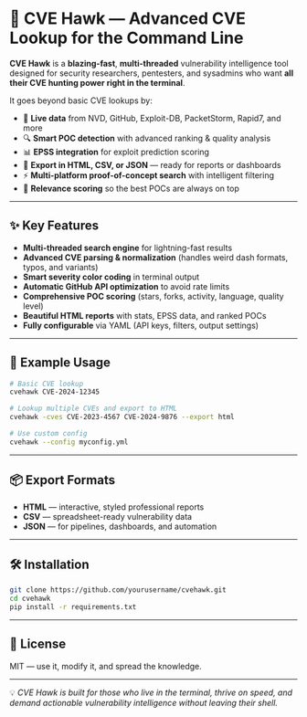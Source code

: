 # 🦅 CVE Hawk — Advanced CVE Lookup for the Command Line

**CVE Hawk** is a **blazing-fast**, **multi-threaded** vulnerability intelligence tool designed for security researchers, pentesters, and sysadmins who want **all their CVE hunting power right in the terminal**.

It goes beyond basic CVE lookups by:

* 📡 **Live data** from NVD, GitHub, Exploit-DB, PacketStorm, Rapid7, and more
* 🔍 **Smart POC detection** with advanced ranking & quality analysis
* 📊 **EPSS integration** for exploit prediction scoring
* 💾 **Export in HTML, CSV, or JSON** — ready for reports or dashboards
* ⚡ **Multi-platform proof-of-concept search** with intelligent filtering
* 🎯 **Relevance scoring** so the best POCs are always on top

---

## ✨ Key Features

* **Multi-threaded search engine** for lightning-fast results
* **Advanced CVE parsing & normalization** (handles weird dash formats, typos, and variants)
* **Smart severity color coding** in terminal output
* **Automatic GitHub API optimization** to avoid rate limits
* **Comprehensive POC scoring** (stars, forks, activity, language, quality level)
* **Beautiful HTML reports** with stats, EPSS data, and ranked POCs
* **Fully configurable** via YAML (API keys, filters, output settings)

---

## 🚀 Example Usage

```bash
# Basic CVE lookup
cvehawk CVE-2024-12345

# Lookup multiple CVEs and export to HTML
cvehawk -cves CVE-2023-4567 CVE-2024-9876 --export html

# Use custom config
cvehawk --config myconfig.yml
```

---

## 📦 Export Formats

* **HTML** — interactive, styled professional reports
* **CSV** — spreadsheet-ready vulnerability data
* **JSON** — for pipelines, dashboards, and automation

---

## 🛠 Installation

```bash
git clone https://github.com/yourusername/cvehawk.git
cd cvehawk
pip install -r requirements.txt
```

---

## 📜 License

MIT — use it, modify it, and spread the knowledge.

---

💡 *CVE Hawk is built for those who live in the terminal, thrive on speed, and demand actionable vulnerability intelligence without leaving their shell.*
